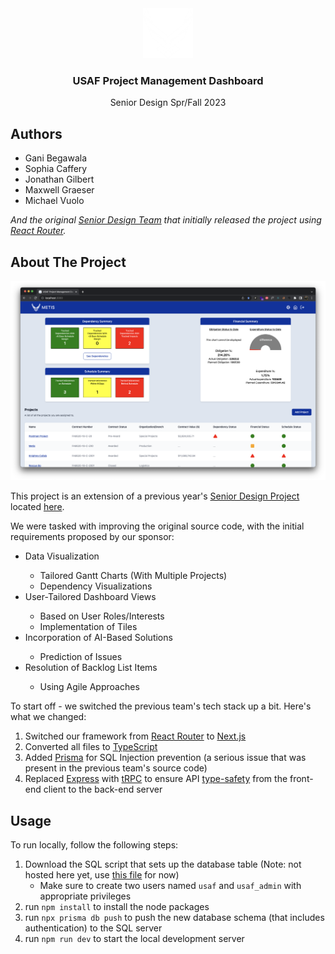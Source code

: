 <div align="center">
  <a href="https://github.com/vuolo/USAF-Project-Management-Dashboard">
    <img src="public/images/brand/AirForceLogoWhite.png" alt="Logo" width="80" height="80">
  </a>

  <h3 align="center">USAF Project Management Dashboard</h3>

  <p align="center">
    Senior Design Spr/Fall 2023
  </p>
</div>

<h2>Authors</h2>
<ul>
  <li>Gani Begawala</li>
  <li>Sophia Caffery</li>
  <li>Jonathan Gilbert</li>
  <li>Maxwell Graeser</li>
  <li>Michael Vuolo</li>
</ul>

*And the original [Senior Design Team](https://github.com/KatPrend/USAF-Dashboard/graphs/contributors) that initially released the project using [React Router](https://reactrouter.com).*

<h2>About The Project</h2>
<img src="public/images/screenshots/index.png" alt="Project Screenshot">

This project is an extension of a previous year's [Senior Design Project](https://www.eecs.ucf.edu/cssd) located [here](https://github.com/KatPrend/USAF-Dashboard).

We were tasked with improving the original source code, with the initial requirements proposed by our sponsor:
<ul>
  <li>Data Visualization</li>
  <ul>
    <li>Tailored Gantt Charts (With Multiple Projects)</li>
    <li>Dependency Visualizations</li>
  </ul>
  <li>User-Tailored Dashboard Views</li>
  <ul>
    <li>Based on User Roles/Interests</li>
    <li>Implementation of Tiles</li>
  </ul>
  <li>Incorporation of AI-Based Solutions</li>
  <ul>
    <li>Prediction of Issues</li>
  </ul>
  <li>Resolution of Backlog List Items</li>
  <ul>
    <li>Using Agile Approaches</li>
  </ul>
</ul

To start off - we switched the previous team's tech stack up a bit. Here's what we changed:
  1. Switched our framework from [React Router](https://reactrouter.com) to [Next.js](https://nextjs.org)
  2. Converted all files to [TypeScript](https://www.typescriptlang.org)
  3. Added [Prisma](https://www.prisma.io) for SQL Injection prevention (a serious issue that was present in the previous team's source code)
  4. Replaced [Express](https://expressjs.com) with [tRPC](https://trpc.io) to ensure API [type-safety](https://en.wikipedia.org/wiki/Type_safety) from the front-end client to the back-end server
 
<h2>Usage</h2>

To run locally, follow the following steps:
  1. Download the SQL script that sets up the database table (Note: not hosted here yet, use [this file](https://github.com/KatPrend/USAF-Dashboard/blob/main/Backend/usaf-dash_2022-11-12.sql) for now)
     - Make sure to create two users named `usaf` and `usaf_admin` with appropriate privileges
  2. run `npm install` to install the node packages
  3. run `npx prisma db push` to push the new database schema (that includes authentication) to the SQL server
  4. run `npm run dev` to start the local development server
